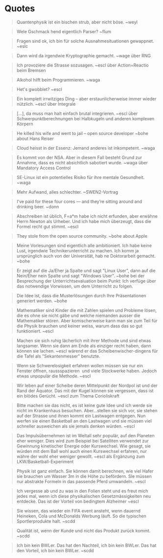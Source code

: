 # Quotes

> Quantenphysik ist ein bischen strub, aber nicht böse. ~weyl

> Wele Gschmack hend eigentlich Parser? ~flum

> Fragen sind ok, ich bin für solche Ausnahmesituationen gewappnet. ~eslc

> Dann wird da irgendwie Kryptographie gemacht. ~wage über RNG

> Ich provoziere die Strasse sozusagen. ~escl über Action=Reactio beim Bremsen

> Alkohol hilft beim Programmieren. ~waga

> Het's gwobblet? ~escl

> Ein komplett irrwitziges Ding – aber erstaunlicherweise immer wieder nützlich. ~escl über Integrale

> [...], da muss man halt einfach brutal integrieren. ~escl über Schwerpunktberechnungen bei Halbkugeln und anderen komplexen Körpern

> He killed his wife and went to jail – open source developer ~bohe about Hans Reiser

> Cloud heisst in der Essenz: Jemand anderes ist inkompetent. ~waga

> Es kommt von der NSA. Aber in diesem Fall besteht Grund zur Annahme, dass es nicht absichtlich sabotiert wurde. ~waga über Mandatory Access Control

> SE-Linux ist ein potentielles Risiko für ihre mentale Gesundheit. ~waga

> Mehr Aufwand, alles schlechter. ~SWEN2-Vortrag

> I’ve paid for these four cores — and they’re sitting around and drinking beer. ~donn

> Abschreiben ist üblich, F=a*m habe ich nicht erfunden, aber erwähne Herrn Newton als Urheber. Und ich habe mich überzeugt, dass die Formel recht gut stimmt. ~escl

> They stole from the open source community. ~bohe about Apple

> Meine Vorlesungen sind eigentlich alle ambitioniert. Ich habe keine Lust, irgendwie Technikerunterricht zu machen. Ich komm ja ursprünglich auch von der Universität, hab ne Doktorarbeit gemacht. ~bohe

> Er zeigt auf die Ja/Eher ja Spalte und sagt "Linux User", dann auf die Nein/Eher nein Spalte und sagt "Windows User". ~bohe bei der Besprechung der Unterrichtsevaluation beim Punkt: Ich verfüge über das notwendige Vorwissen, um dem Unterricht zu folgen.

> Die Idee ist, dass die Musterlösungen durch Ihre Präsentationen generiert werden. ~bohe

> Mathematiker sind Kinder die mit Zahlen spielen und Probleme lösen, die es ohne sie nicht gäbe und welche niemanden ausser die Mathematiker stören. Aber komischerweise kann man sie zum Teil für die Physik brauchen und keiner weiss, warum dass das so gut funktioniert. ~escl

> Machen sie sich ruhig lächerlich mit ihrer Methode und sind etwas langsamer. Wenn sie dann am Ende als einziger recht haben, dann können sie lachen. ~escl wärend er das Scheibenwischer-dingens für die Tafel als "Sekantenmesser" benutzte.

> Wenn sie Schwerelosigkeit erfahren wollen müssen sie nur ein Fenster öffnen, raussspazieren  und viele Stockwerke haben.
Jedoch etwas unpopulär die Methode. ~escl

> Wir leben auf einer Scheibe deren Mittelpunkt der Nordpol ist und der Rand der Äquator. Das mit der Kugel können sie vergessen, dass ist ein blödes Gerücht. ~escl zum Thema Corioliskraft

> Bitte machen sie das nicht, es ist keine gute Idee und ich werde sie nicht im Krankenhaus besuchen. Aber...stellen sie sich vor, sie stehen auf der Strasse und ihnen kommt ein Lastwagen entgegen. Nun werfen sie einen Basketball an den Lastwagen und sie müssen viel schneller ausweichen als sie jemals denken würden. ~escl

> Das Impulsübernehmen ist im Weltall sehr populär, auf den Planeten eher weniger. Dies wird zum Beispiel bei Satelliten verwendet zur Gewinnung kinetischer Energie oder Kurswechsel. Wie gesagt, sie würden mit dem Ball wohl auch einen Kurswechsel erfahren, nur währe der wohl eher weniger gewollt. ~escl als Ergänzung zum LKW/Basketball-Experiment

> Physik ist ganz einfach. Sie können damit berechnen, wie viel Hafer sie brauchen um Wasser 3m in die Höhe zu befördern. SIe müssen nur abstrakte Formeln in das passende Pferd umwandeln. ~escl

> Ich vergesse ab und zu was in den Folien steht und es freut mich jedes mal, wenn ich diese physikalischen Gesetzmässigkeiten neu entdecke. Das ist der Vorteil von bedingtem Alzheimer ~escl

> Sie wissen, das wieder ein FIFA event ansteht, wenn dauernd Heineken, Cola und McDonalds Werbung läuft. So die typischen Sportlerprodukte halt. ~scdd

> Qualität ist, wenn der Kunde und nicht das Produkt zurück kommt. ~scdd

> Ich bin kein BWLer. Das hat den Nachteil, ich bin kein BWLer. Das hat den Vorteil, ich bin kein BWLer. ~scdd